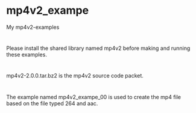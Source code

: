 # mp4v2_exampe
My mp4v2-examples
#
Please install the shared library named mp4v2 before making and running these examples.
#
mp4v2-2.0.0.tar.bz2 is the mp4v2 source code packet.
#
The example named mp4v2_exampe_00 is used to create the mp4 file based on the
file typed 264 and aac.
